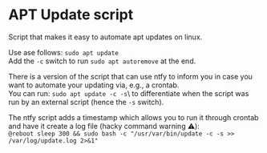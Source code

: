 # APT Update script
Script that makes it easy to automate apt updates on linux.

Use ase follows:
`sudo apt update`\
Add the `-c` switch to run `sudo apt autoremove` at the end.

There is a version of the script that can use ntfy to inform you in case you want to automate your updating via, e.g., a crontab.\
You can run: `sudo apt update -c -s`\ to differentiate when the script was run by an external script (hence the `-s` switch).

The ntfy script adds a timestamp which allows you to run it through crontab and have it create a log file (hacky command warning ⚠️):\
`@reboot sleep 300 && sudo bash -c "/usr/var/bin/update -c -s >> /var/log/update.log 2>&1"`
